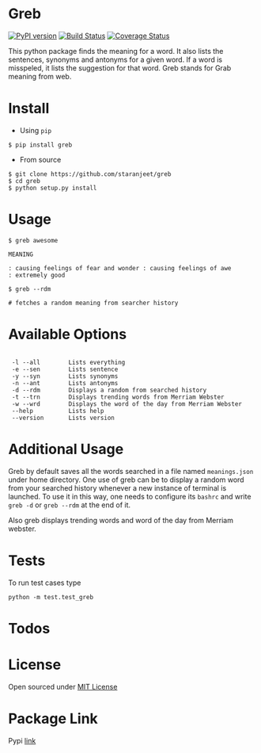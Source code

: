 Greb
=====
[![PyPI version](https://badge.fury.io/py/greb.svg)](https://badge.fury.io/py/greb) [![Build Status](https://travis-ci.org/staranjeet/greb.svg?branch=master)](https://travis-ci.org/staranjeet/greb) [![Coverage Status](https://coveralls.io/repos/github/staranjeet/greb/badge.svg?branch=master)](https://coveralls.io/github/staranjeet/greb?branch=integrate-coveralls)

This python package finds the meaning for a word. It also lists the sentences,
synonyms and antonyms for a given word. If a word is misspeled, it lists the suggestion 
for that word. Greb stands for Grab meaning from web.

Install
=======

* Using `pip`
```
$ pip install greb
```

* From source

```
$ git clone https://github.com/staranjeet/greb
$ cd greb
$ python setup.py install
```

Usage
=====

```
$ greb awesome

MEANING

: causing feelings of fear and wonder : causing feelings of awe
: extremely good

$ greb --rdm 

# fetches a random meaning from searcher history

```

Available Options
=================

```

 -l --all        Lists everything
 -e --sen        Lists sentence
 -y --syn        Lists synonyms
 -n --ant        Lists antonyms
 -d --rdm        Displays a random from searched history
 -t --trn        Displays trending words from Merriam Webster
 -w --wrd        Displays the word of the day from Merriam Webster
 --help 		 Lists help
 --version       Lists version

```

Additional Usage
================

Greb by default saves all the words searched in a file named `meanings.json` under home directory.
One use of greb can be to display a random word from your searched history whenever a new instance
of terminal is launched. To use it in this way, one needs to configure its `bashrc` and write 
`greb -d` or `greb --rdm` at the end of it.

Also greb displays trending words and word of the day from Merriam webster.

Tests
=====

To run test cases type

```
python -m test.test_greb
```


Todos
=====


License
====
Open sourced under [MIT License](LICENSE.txt)

Package Link
============

Pypi [link](https://pypi.python.org/pypi/greb)

